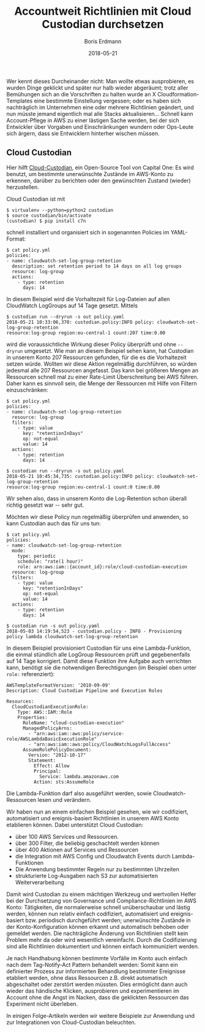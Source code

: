 ﻿---
title: "Accountweit Richtlinien mit Cloud Custodian durchsetzen"
author: "Boris Erdmann"
date: 2018-05-21
---

Wer kennt dieses Durcheinander nicht: Man wollte etwas ausprobieren, es wurden Dinge geklickt und später nur halb wieder abgeräumt; trotz aller Bemühungen sich an die Vorschriften zu halten wurde an X Cloudformation-Templates eine bestimmte Einstellung vergessen; oder es haben sich nachträglich im Unternehmen eine oder mehrere Richtlinien geändert, und nun müsste jemand eigentlich mal alle Stacks aktualisieren… Schnell kann Account-Pflege in AWS zu einer lästigen Sache werden, bei der sich Entwickler über Vorgaben und Einschränkungen wundern oder Ops-Leute sich ärgern, dass sie Entwicklern hinterher wischen müssen.

## Cloud Custodian

Hier hilft [Cloud-Custodian](https://github.com/capitalone/cloud-custodian), ein Open-Source Tool von Capital One: Es wird benutzt, um bestimmte unerwünschte Zustände im AWS-Konto zu erkennen, darüber zu berichten oder den gewünschten Zustand (wieder) herzustellen.

Cloud Custodian ist mit
```
$ virtualenv --python=python2 custodian
$ source custodian/bin/activate
(custodian) $ pip install c7n
```
schnell installiert und organisiert sich in sogenannten Policies im YAML-Format:

```
$ cat policy.yml
policies:
- name: cloudwatch-set-log-group-retention
  description: set retention period to 14 days on all log groups
  resource: log-group
  actions:
    - type: retention
      days: 14
```

In diesem Beispiel wird die Vorhaltezeit für Log-Dateien auf allen CloudWatch LogGroups auf 14 Tage gesetzt. Mittels
```
$ custodian run --dryrun -s out policy.yaml
2018-05-21 10:33:06,370: custodian.policy:INFO policy: cloudwatch-set-log-group-retention
resource:log-group region:eu-central-1 count:207 time:0.00
```
wird die voraussichtliche Wirkung dieser Policy überprüft und ohne `--dryrun` umgesetzt. Wie man an diesem Beispiel sehen kann, hat Custodian in unserem Konto 207 Ressourcen gefunden, für die es die Vorhaltezeit setzen würde. Wollten wir diese Aktion regelmäßig durchführen, so würden jedesmal alle 207 Ressourcen angefasst. Das kann bei größeren Mengen an Ressourcen schnell mal zu einer Rate-Limit Überschreitung bei AWS führen. Daher kann es sinnvoll sein, die Menge der Ressourcen mit Hilfe von Filtern einzuschränken:
```
$ cat policy.yml
policies:
- name: cloudwatch-set-log-group-retention
  resource: log-group
  filters:
    - type: value
      key: "retentionInDays"
      op: not-equal
      value: 14
  actions:
    - type: retention
      days: 14

$ custodian run --dryrun -s out policy.yaml 
2018-05-21 10:45:34,735: custodian.policy:INFO policy: cloudwatch-set-log-group-retention
resource:log-group region:eu-central-1 count:0 time:0.00
```
Wir sehen also, dass in unserem Konto die Log-Retention schon überall richtig gesetzt war -- sehr gut.

Möchten wir diese Policy nun regelmäßig überprüfen und anwenden, so kann Custodian auch das für uns tun:
```
$ cat policy.yml
policies:
- name: cloudwatch-set-log-group-retention
  mode:
    type: periodic
    schedule: "rate(1 hour)"
    role: arn:aws:iam::{account_id}:role/cloud-custodian-execution
  resource: log-group
  filters:
    - type: value
      key: "retentionInDays"
      op: not-equal
      value: 14
  actions:
    - type: retention
      days: 14

$ custodian run -s out policy.yaml 
2018-05-03 14:19:54,523 - custodian.policy - INFO - Provisioning policy lambda cloudwatch-set-log-group-retention
```

In diesem Beispiel provisioniert Custodian für uns eine Lambda-Funktion, die einmal stündlich alle LogGroup Ressourcen prüft und gegebenenfalls auf 14 Tage korrigiert. Damit diese Funktion ihre Aufgabe auch verrichten kann, benötigt sie die notwendigen Berechtigungen (im Beispiel oben unter `role:` referenziert):
```
AWSTemplateFormatVersion: '2010-09-09'
Description: Cloud Custodian Pipeline and Execution Roles

Resources:
  CloudCustodianExecutionRole:
    Type: AWS::IAM::Role
    Properties:
      RoleName: "cloud-custodian-execution"
      ManagedPolicyArns:
        - "arn:aws:iam::aws:policy/service-role/AWSLambdaBasicExecutionRole"
        - "arn:aws:iam::aws:policy/CloudWatchLogsFullAccess"
      AssumeRolePolicyDocument:
        Version: "2012-10-17"
        Statement:
          Effect: Allow
          Principal:
            Service: lambda.amazonaws.com
          Action: sts:AssumeRole
```
Die Lambda-Funktion darf also ausgeführt werden, sowie Cloudwatch-Ressourcen lesen und verändern.

Wir haben nun an einem einfachen Beispiel gesehen, wie wir codifiziert, automatisiert und ereignis-basiert Richtlinien in unserem AWS Konto etablieren können. Dabei unterstützt Cloud Custodian:

- über 100 AWS Services und Ressourcen.
- über 300 Filter, die beliebig geschachtelt werden können
- über 400 Aktionen auf Services und Ressourcen
- die Integration mit AWS Config und Cloudwatch Events durch Lambda-Funktionen
- Die Anwendung bestimmter Regeln nur zu bestimmten Uhrzeiten
- strukturierte Log-Ausgaben nach S3 zur automatisierten Weiterverarbeitung

Damit wird Custodian zu einem mächtigen Werkzeug und wertvollen Helfer bei der Durchsetzung von Governance und Compliance-Richtlinien im AWS Konto: Tätigkeiten, die normalerweise schnell unüberschaubar und lästig werden, können nun relativ einfach codifiziert, automatisiert und ereignis-basiert bzw. periodisch durchgeführt werden; unerwünschte Zustände in der Konto-Konfiguration können erkannt und automatisch behoben oder gemeldet werden. Die nachträgliche Änderung von Richtlinien stellt kein Problem mehr da oder wird wesentlich vereinfacht. Durch die Codifizierung sind alle Richtlinien dokumentiert und können einfach kommuniziert werden.

Je nach Handhabung können bestimmte Vorfälle im Konto auch einfach nach dem Tag-Notify-Act Pattern behandelt werden: Somit kann ein definierter Prozess zur informierten Behandlung bestimmter Ereignisse etabliert werden, ohne dass Ressourcen z.B. direkt automatisch abgeschaltet oder zerstört werden müssten. Dies ermöglicht dann auch wieder das händische Klicken, ausprobieren und experimentieren im Account ohne die Angst im Nacken, dass die geklickten Ressourcen das Experiment nicht überleben.

In einigen Folge-Artikeln werden wir weitere Beispiele zur Anwendung und zur Integrationen von Cloud-Custodian beleuchten.
